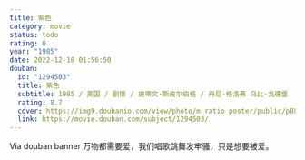 ```yaml
---
title: 紫色
category: movie
status: todo
rating: 0
year: "1985"
date: 2022-12-18 01:56:50
douban:
  id: "1294503"
  title: 紫色
  subtitle: 1985 / 美国 / 剧情 / 史蒂文·斯皮尔伯格 / 丹尼·格洛弗 乌比·戈德堡
  rating: 8.7
  cover: https://img9.doubanio.com/view/photo/m_ratio_poster/public/p880920404.jpg
  link: https://movie.douban.com/subject/1294503/
---
```


Via douban banner 万物都需要爱，我们唱歌跳舞发牢骚，只是想要被爱。
